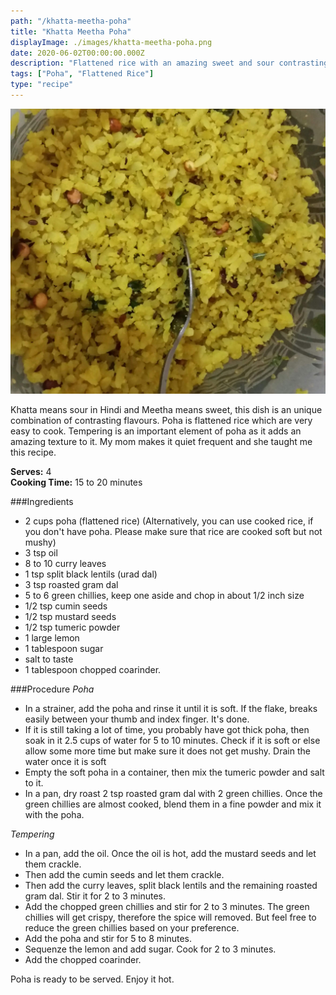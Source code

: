 ```yaml
---
path: "/khatta-meetha-poha"
title: "Khatta Meetha Poha"
displayImage: ./images/khatta-meetha-poha.png
date: 2020-06-02T00:00:00.000Z
description: "Flattened rice with an amazing sweet and sour contrasting combination."
tags: ["Poha", "Flattened Rice"]
type: "recipe"
---
```


![Khatta Meetha Poha](./images/khatta-meetha-poha.png) 

Khatta means sour in Hindi and Meetha means sweet, this dish is an unique combination of contrasting flavours. Poha is flattened rice which are very easy to cook. Tempering is an important element of poha as it adds an amazing texture to it. My mom makes it quiet frequent and she taught me this recipe. 

**Serves:** 4\
**Cooking Time:** 15 to 20 minutes

###Ingredients
- 2 cups poha (flattened rice) (Alternatively, you can use cooked rice, if you don't have poha. Please make sure that rice are cooked soft but not mushy)
- 3 tsp oil
- 8 to 10 curry leaves
- 1 tsp split black lentils (urad dal)
- 3 tsp roasted gram dal
- 5 to 6 green chillies, keep one aside and chop in about 1/2 inch size
- 1/2 tsp cumin seeds
- 1/2 tsp mustard seeds
- 1/2 tsp tumeric powder
- 1 large lemon
- 1 tablespoon sugar
- salt to taste
- 1 tablespoon chopped coarinder.

###Procedure
*Poha*
- In a strainer, add the poha and rinse it until it is soft. If the flake, breaks easily between your thumb and index finger. It's done. 
- If it is still taking a lot of time, you probably have got thick poha, then soak in it 2.5 cups of water for 5 to 10 minutes. Check if it is soft or else allow some more time but make sure it does not get mushy. Drain the water once it is soft
- Empty the soft poha in a container, then mix the tumeric powder and salt to it.
- In a pan, dry roast 2 tsp roasted gram dal with 2 green chillies. Once the green chillies are almost cooked, blend them in a fine powder and mix it with the poha.

*Tempering*
- In a pan, add the oil. Once the oil is hot, add the mustard seeds and let them crackle. 
- Then add the cumin seeds and let them crackle.
- Then add the curry leaves, split black lentils and the remaining roasted gram dal. Stir it for 2 to 3 minutes.
- Add the chopped green chillies and stir for 2 to 3 minutes. The green chillies will get crispy, therefore the spice will removed. But feel free to reduce the green chillies based on your preference. 
- Add the poha and stir for 5 to 8 minutes. 
- Sequenze the lemon and add sugar. Cook for 2 to 3 minutes. 
- Add the chopped coarinder. 

Poha is ready to be served. Enjoy it hot. 